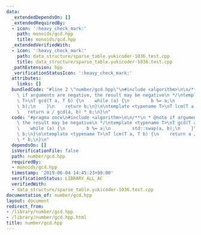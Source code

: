 ```yaml
---
data:
  _extendedDependsOn: []
  _extendedRequiredBy:
  - icon: ':heavy_check_mark:'
    path: monoids/gcd.hpp
    title: monoids/gcd.hpp
  _extendedVerifiedWith:
  - icon: ':heavy_check_mark:'
    path: data_structure/sparse_table.yukicoder-1036.test.cpp
    title: data_structure/sparse_table.yukicoder-1036.test.cpp
  _pathExtension: hpp
  _verificationStatusIcon: ':heavy_check_mark:'
  attributes:
    links: []
  bundledCode: "#line 2 \"number/gcd.hpp\"\n#include <algorithm>\n\n/**\n * @note\
    \ if arguments are negative, the result may be negative\n */\ntemplate <typename\
    \ T>\nT gcd(T a, T b) {\n    while (a) {\n        b %= a;\n        std::swap(a,\
    \ b);\n    }\n    return b;\n}\n\ntemplate <typename T>\nT lcm(T a, T b) {\n \
    \   return a / gcd(a, b) * b;\n}\n"
  code: "#pragma once\n#include <algorithm>\n\n/**\n * @note if arguments are negative,\
    \ the result may be negative\n */\ntemplate <typename T>\nT gcd(T a, T b) {\n\
    \    while (a) {\n        b %= a;\n        std::swap(a, b);\n    }\n    return\
    \ b;\n}\n\ntemplate <typename T>\nT lcm(T a, T b) {\n    return a / gcd(a, b)\
    \ * b;\n}\n"
  dependsOn: []
  isVerificationFile: false
  path: number/gcd.hpp
  requiredBy:
  - monoids/gcd.hpp
  timestamp: '2019-06-04 14:45:23+09:00'
  verificationStatus: LIBRARY_ALL_AC
  verifiedWith:
  - data_structure/sparse_table.yukicoder-1036.test.cpp
documentation_of: number/gcd.hpp
layout: document
redirect_from:
- /library/number/gcd.hpp
- /library/number/gcd.hpp.html
title: number/gcd.hpp
---
```

